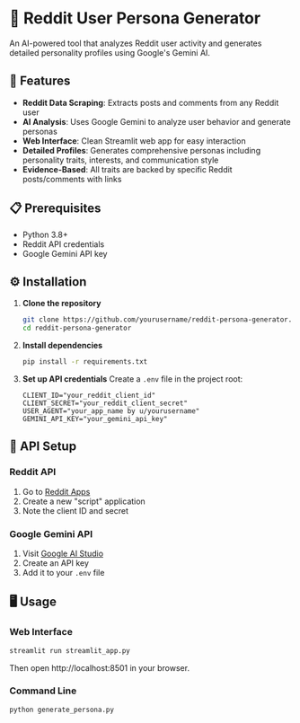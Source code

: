 # 🧠 Reddit User Persona Generator

An AI-powered tool that analyzes Reddit user activity and generates detailed personality profiles using Google's Gemini AI.

## 🌟 Features

- **Reddit Data Scraping**: Extracts posts and comments from any Reddit user
- **AI Analysis**: Uses Google Gemini to analyze user behavior and generate personas
- **Web Interface**: Clean Streamlit web app for easy interaction
- **Detailed Profiles**: Generates comprehensive personas including personality traits, interests, and communication style
- **Evidence-Based**: All traits are backed by specific Reddit posts/comments with links

## 📋 Prerequisites

- Python 3.8+
- Reddit API credentials
- Google Gemini API key

## ⚙️ Installation

1. **Clone the repository**
   ```bash
   git clone https://github.com/yourusername/reddit-persona-generator.git
   cd reddit-persona-generator
   ```

2. **Install dependencies**
   ```bash
   pip install -r requirements.txt
   ```

3. **Set up API credentials**
   Create a `.env` file in the project root:
   ```env
   CLIENT_ID="your_reddit_client_id"
   CLIENT_SECRET="your_reddit_client_secret"
   USER_AGENT="your_app_name by u/yourusername"
   GEMINI_API_KEY="your_gemini_api_key"
   ```

## 🔑 API Setup

### Reddit API
1. Go to [Reddit Apps](https://www.reddit.com/prefs/apps)
2. Create a new "script" application
3. Note the client ID and secret

### Google Gemini API
1. Visit [Google AI Studio](https://aistudio.google.com/)
2. Create an API key
3. Add it to your `.env` file

## 🖥️ Usage

### Web Interface
```bash
streamlit run streamlit_app.py
```
Then open http://localhost:8501 in your browser.

### Command Line
```bash
python generate_persona.py
```


